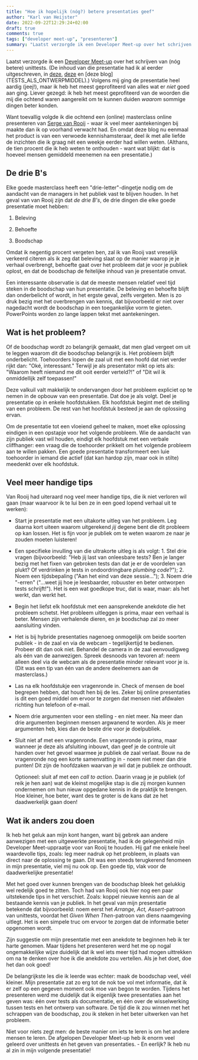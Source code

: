 ```yaml
---
title: "Hoe ik hopelijk (nóg?) betere presentaties geef"
author: "Karl van Heijster"
date: 2022-09-22T12:29:24+02:00
draft: true
comments: true
tags: ["developer meet-up", "presenteren"]
summary: "Laatst verzorgde ik een Developer Meet-up over het schrijven van (nóg betere) unittests.Volgens mij ging de presentatie heel aardig (jeej!), maar ik heb het meest geprofiteerd van alles wat er *niet* goed aan ging. Liever gezegd: ik heb het meest geprofiteerd van de woorden die mij die ochtend waren aangereikt om te kunnen duiden *waarom* sommige dingen beter konden. Want toevallig volgde ik die ochtend een (online) masterclass online presenteren van Serge van Rooij - waar ik veel meer aantekeningen bij maakte dan ik op voorhand verwacht had. En omdat deze blog nu eenmaal het product is van een verwoede kennishamsteraar, deel ik met alle liefde de inzichten die ik graag nét een weekje eerder had willen weten."
---
```


Laatst verzorgde ik een [Developer Meet-up](/tags/developer-meet-up/) over het schrijven van (nóg betere) unittests. (De inhoud van die presentatie had ik al eerder uitgeschreven, in [deze](/blog/22/09/tests-als-documentatie/), [deze](/blog/22/09/tests-als-vangnet/) en [deze blog] (TESTS_ALS_ONTWERPMIDDEL).) Volgens mij ging de presentatie heel aardig (jeej!), maar ik heb het meest geprofiteerd van alles wat er *niet* goed aan ging. Liever gezegd: ik heb het meest geprofiteerd van de woorden die mij die ochtend waren aangereikt om te kunnen duiden *waarom* sommige dingen beter konden. 


Want toevallig volgde ik die ochtend een (online) masterclass online presenteren van [Serge van Rooij](https://www.bexcommunicatie.nl/over-ons/mensen/serge-van-rooij/) - waar ik veel meer aantekeningen bij maakte dan ik op voorhand verwacht had. En omdat deze blog nu eenmaal het product is van een verwoede kennishamsteraar, deel ik met alle liefde de inzichten die ik graag nét een weekje eerder had willen weten. (Althans, de tien procent die ik heb weten te onthouden - want wat blijkt: dat is hoeveel mensen gemiddeld meenemen na een presentatie.)


## De drie B's


Elke goede masterclass heeft een "drie-letter"-dingetje nodig om de aandacht van de managers in het publiek vast te blijven houden. In het geval van van Rooij zijn dat *de drie B's*, de drie dingen die elke goede presentatie moet hebben:


1. Beleving

2. Behoefte

3. Boodschap


Omdat ik negentig procent vergeten ben, zal ik van Rooij vast vreselijk verkeerd citeren als ik zeg dat beleving slaat op de manier waarop je je verhaal overbrengt, behoefte gaat over het probleem dat je voor je publiek oplost, en dat de boodschap de feitelijke inhoud van je presentatie omvat.


Een interessante observatie is dat de meeste mensen relatief veel tijd steken in de boodschap van hun presentatie. De beleving en behoefte blijft dan onderbelicht of wordt, in het ergste geval, zelfs vergeten. Men is zo druk bezig met het overbrengen van kennis, dat bijvoorbeeld er niet over nagedacht wordt de boodschap in een toegankelijke vorm te gieten. PowerPoints worden zo lange lappen tekst met aantekeningen.


## Wat is het probleem?


Of de boodschap wordt zo belangrijk gemaakt, dat men glad vergeet om uit te leggen waarom dit die boodschap belangrijk is. Het probleem blijft onderbelicht. Toehoorders lopen de zaal uit met een hoofd dat niet verder rijkt dan: "Oké, interessant." Terwijl je als presentator mikt op iets als: "Waarom heeft niemand me dit ooit eerder verteld?!" of "Dit wil ik onmiddellijk zelf toepassen!" 


Deze valkuil valt makkelijk te ondervangen door het probleem expliciet op te nemen in de opbouw van een presentatie. Dat doe je als volgt. Deel je presentatie op in enkele hoofdstukken. Elk hoofdstuk begint met de stelling van een probleem. De rest van het hoofdstuk besteed je aan de oplossing ervan.


Om de presentatie tot een vloeiend geheel te maken, moet elke oplossing eindigen in een opstapje voor het volgende probleem. Wie de aandacht van zijn publiek vast wil houden, eindigt elk hoofdstuk met een verbale cliffhanger: een vraag die de toehoorder prikkelt om het volgende probleem aan te willen pakken. Een goede presentatie transformeert een luie toehoorder in iemand die actief (dat kan hardop zijn, maar ook in stilte) meedenkt over elk hoofdstuk. 


## Veel meer handige tips


Van Rooij had uiteraard nog veel meer handige tips, die ik niet verloren wil gaan (maar waarvoor ik te lui ben ze in een goed lopend verhaal uit te werken):

- Start je presentatie met een ultakorte uitleg van het probleem. Leg daarna kort uiteen waarom uitgerekend *jij* degene bent die dit probleem op kan lossen. Het is fijn voor je publiek om te weten waarom ze naar je zouden moeten luisteren!

- Een specifieke invulling van die ultrakorte uitleg is als volgt: 1. Stel drie vragen (bijvoorbeeld: "Heb jij last van onleesbare tests? Ben je langer bezig met het fixen van gebroken tests dan dat je er de voordelen van plukt? Of verdrinken je tests in ondoordringbare *plumbing code*?"); 2. Noem een tijdsbepaling ("Aan het eind van deze sessie..."); 3. Noem drie "-erren" ("...weet jij hoe je leesbaarder, robuuster en beter ontworpen tests schrijft!"). Het is een wat goedkope truc, dat is waar, maar: als het werkt, dan werkt het.

- Begin het liefst elk hoofdstuk met een aansprekende anekdote die het probleem schetst. Het probleem uitleggen is prima, maar een verhaal is beter. Mensen zijn verhalende dieren, en je boodschap zal zo meer aansluiting vinden.

- Het is bij hybride presentaties nagenoeg onmogelijk om beide soorten publiek - in de zaal en via de webcam - tegelijkertijd te bedienen. Probeer dit dan ook niet. Behandel de camera in de zaal eenvoudigweg als één van de aanwezigen. Spreek desnoods van tevoren af: neem alleen deel via de webcam als de presentatie minder relevant voor je is. (Dit was een tip van één van de andere deelnemers aan de masterclass.)

- Las na elk hoofdstukje een vragenronde in. Check of mensen de boel begrepen hebben, dat houdt hen bij de les. Zeker bij online presentaties is dit een goed middel om ervoor te zorgen dat mensen niet afdwalen richting hun telefoon of e-mail.

- Noem drie argumenten voor een stelling - en niet meer. Na meer dan drie argumenten beginnen mensen argwanend te worden. Als je meer argumenten heb, kies dan de beste drie voor je doelpubliek.

- Sluit niet af met een vragenronde. Een vragenronde is prima, maar wanneer je deze als afsluiting inbouwt, dan geef je de controle uit handen over het gevoel waarmee je publiek de zaal verlaat. Bouw na de vragenronde nog een korte samenvatting in - noem niet meer dan drie punten! Dit zijn de hoofdzaken waarvan je wil dat je publiek ze onthoudt.

  Optioneel: sluit af met een *call to action*. Daarin vraag je je publiek (of reik je hen aan) wat de kleinst mogelijke stap is die zij morgen kunnen ondernemen om hun nieuw opgedane kennis in de praktijk te brengen. Hoe kleiner, hoe beter, want des te groter is de kans dat ze het daadwerkelijk gaan doen! 


## Wat ik anders zou doen


Ik heb het geluk aan mijn kont hangen, want bij gebrek aan andere aanwezigen met een uitgewerkte presentatie, had ik de gelegenheid mijn Developer Meet-uppraatje voor van Rooij te houden. Hij gaf me enkele heel waardevolle tips, zoals: leg meer nadruk op het probleem, in plaats van direct naar de oplossing te gaan. Dit was een steeds terugkerend fenomeen in mijn presentatie, viel mij nu ook op. Een goede tip, vlak voor de daadwerkelijke presentatie!


Met het goed over kunnen brengen van de boodschap bleek het gelukkig wel redelijk goed te zitten. Toch had van Rooij ook hier nog een paar uitstekende tips in het verschiet. Zoals: koppel nieuwe kennis aan de al bestaande kennis van je publiek. In het geval van mijn presentatie betekende dat bijvoorbeeld: noem eerst het *Arrange, Act, Assert*-patroon van unittests, voordat het *Given When Then*-patroon van diens naamgeving uitlegt. Het is een simpele truc om ervoor te zorgen dat de informatie beter opgenomen wordt.


Zijn suggestie om mijn presentatie met een anekdote te beginnen heb ik ter harte genomen. Maar tijdens het presenteren werd het me op nogal ongemakkelijke wijze duidelijk dat ik wel iets meer tijd had mogen uittrekken om na te denken over hoe ik die anekdote zou vertellen. Als je het doet, doe het dan ook goed!


De belangrijkste les die ik leerde was echter: maak de boodschap veel, véél kleiner. Mijn presentatie zat zo erg tot de nok toe vol met informatie, dat ik er zelf op een gegeven moment ook moe van begon te worden. Tijdens het presenteren werd me duidelijk dat ik eigenlijk twee presentaties aan het geven was: één over tests als documentatie, en één over de wisselwerking tussen tests en het ontwerp van software. De tijd die ik zou winnen met het schrappen van de boodschap, zou ik steken in het beter uitwerken van het probleem.


Niet voor niets zegt men: de beste manier om iets te leren is om het andere mensen te leren. De afgelopen Developer Meet-up heb ik enorm veel geleerd over unittests én het geven van presentaties. - En eerlijk? Ik heb nu al zin in mijn volgende presentatie! 
